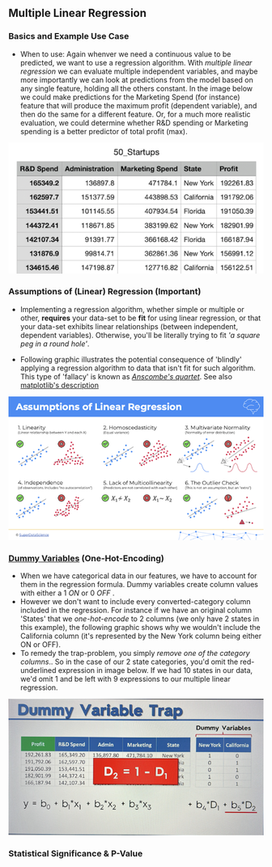 ## Multiple Linear Regression

### Basics and Example Use Case

- When to use: Again whenver we need a continuous value to be predicted, we want to use a regression algorithm. With _multiple linear regression_ we can evaluate multiple independent variables, and maybe more importantly we can look at predictions from the model based on any single feature, holding all the others constant. In the image below we could make predictions for the Marketing Spend (for instance) feature that will produce the maximum profit (dependent variable), and then do the same for a different feature. Or, for a much more realistic evaluation, we could determine whether R&D spending or Marketing spending is a better predictor of total profit (max).

![multiple-linear-reg-1](./multiple-linear-reg-1.png)

### Assumptions of (Linear) Regression (Important)

- Implementing a regression algorithm, whether simple or multiple or other, **requires** your data-set to be **fit** for using linear regression, or that your data-set exhibits linear relationships (between independent, dependent variables). Otherwise, you'll be literally trying to fit _'a square peg in a round hole'_.

- Following graphic illustrates the potential consequence of 'blindly' applying a regression algorithm to data that isn't fit for such algorithm. This type of 'fallacy' is known as [_Anscombe's quartet_](https://en.wikipedia.org/wiki/Anscombe%27s_quartet). See also [matplotlib's description](https://matplotlib.org/stable/gallery/specialty_plots/anscombe.html)

![assumptions-linear-reg-1](./assumptions-linear-reg-1.png)

### [Dummy Variables](<https://en.wikipedia.org/wiki/Dummy_variable_(statistics)>) (One-Hot-Encoding)

- When we have categorical data in our features, we have to account for them in the regression formula. Dummy variables create column values with either a 1 _ON_ or 0 _OFF_ .
- However we don't want to include every converted-category column included in the regression. For instance if we have an original column 'States' that we _one-hot-encode_ to 2 columns (we only have 2 states in this example), the following graphic shows why we wouldn't include the California column (it's represented by the New York column being either ON or OFF).
- To remedy the trap-problem, you simply _remove one of the category columns_.. So in the case of our 2 state categories, you'd omit the red-underlined expression in image below. If we had 10 states in our data, we'd omit 1 and be left with 9 expressions to our multiple linear regression.

![dummy-variable-trap](./IMG_6878.png)

### Statistical Significance & P-Value
